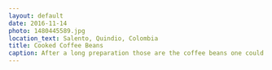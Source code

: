 ```yaml
---
layout: default
date: 2016-11-14
photo: 1480445589.jpg
location_text: Salento, Quindio, Colombia
title: Cooked Coffee Beans
caption: After a long preparation those are the coffee beans one could buy from the farm. This one is from 'la finca Las Brisas'.
---
```

